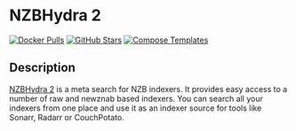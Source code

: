 # NZBHydra 2

[![Docker Pulls](https://img.shields.io/docker/pulls/linuxserver/nzbhydra2?style=flat-square&color=607D8B&label=docker%20pulls&logo=docker)](https://hub.docker.com/r/linuxserver/nzbhydra2)
[![GitHub Stars](https://img.shields.io/github/stars/linuxserver/docker-nzbhydra2?style=flat-square&color=607D8B&label=github%20stars&logo=github)](https://github.com/linuxserver/docker-nzbhydra2)
[![Compose Templates](https://img.shields.io/static/v1?style=flat-square&color=607D8B&label=compose&message=templates)](https://github.com/GhostWriters/DockSTARTer/tree/master/compose/.apps/nzbhydra2)

## Description

[NZBHydra 2](https://github.com/theotherp/nzbhydra2) is a meta search for NZB indexers. It provides easy access to a number of raw and newznab based indexers. You can search all your indexers from one place and use it as an indexer source for tools like Sonarr, Radarr or CouchPotato.

